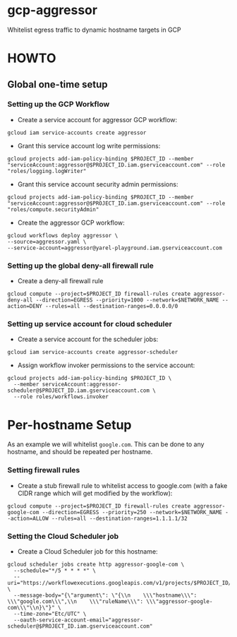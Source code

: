 # gcp-aggressor
Whitelist egress traffic to dynamic hostname targets in GCP


# HOWTO

## Global one-time setup

### Setting up the GCP Workflow
* Create a service account for aggressor GCP workflow:
```
gcloud iam service-accounts create aggressor
```
* Grant this service account log write permissions:
```
gcloud projects add-iam-policy-binding $PROJECT_ID --member "serviceAccount:aggressor@$PROJECT_ID.iam.gserviceaccount.com" --role "roles/logging.logWriter" 
```
* Grant this service account security admin permissions:
```
gcloud projects add-iam-policy-binding $PROJECT_ID --member "serviceAccount:aggressor@$PROJECT_ID.iam.gserviceaccount.com" --role "roles/compute.securityAdmin"
```
* Create the aggressor GCP workflow:
```
gcloud workflows deploy aggressor \
--source=aggressor.yaml \
--service-account=aggressor@yarel-playground.iam.gserviceaccount.com
```

### Setting up the global deny-all firewall rule
* Create a deny-all firewall rule 
```
gcloud compute --project=$PROJECT_ID firewall-rules create aggressor-deny-all --direction=EGRESS --priority=1000 --network=$NETWORK_NAME --action=DENY --rules=all --destination-ranges=0.0.0.0/0
```

### Setting up service account for cloud scheduler

* Create a service account for the scheduler jobs:
```
gcloud iam service-accounts create aggressor-scheduler
```
* Assign workflow invoker permissions to the service account:
```
gcloud projects add-iam-policy-binding $PROJECT_ID \
  --member serviceAccount:aggressor-scheduler@$PROJECT_ID.iam.gserviceaccount.com \
  --role roles/workflows.invoker
```

# Per-hostname Setup

As an example we will whitelist `google.com`. This can be done to any hostname, and should be repeated per hostname.

### Setting firewall rules

* Create a stub firewall rule to whitelist access to google.com (with a fake CIDR range which will get modified by the workflow):
```
gcloud compute --project=$PROJECT_ID firewall-rules create aggressor-google-com --direction=EGRESS --priority=250 --network=$NETWORK_NAME --action=ALLOW --rules=all --destination-ranges=1.1.1.1/32
```

### Setting the Cloud Scheduler job

* Create a Cloud Scheduler job for this hostname:
```
gcloud scheduler jobs create http aggressor-google-com \
  --schedule="*/5 * * * *" \
  --uri="https://workflowexecutions.googleapis.com/v1/projects/$PROJECT_ID/locations/$REGION_NAME/workflows/aggressor/executions" \
  --message-body="{\"argument\": \"{\\n    \\\"hostname\\\": \\\"google.com\\\",\\n    \\\"ruleName\\\": \\\"aggressor-google-com\\\"\\n}\"}" \
  --time-zone="Etc/UTC" \
  --oauth-service-account-email="aggressor-scheduler@$PROJECT_ID.iam.gserviceaccount.com"
```


